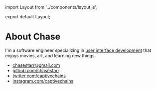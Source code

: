 import Layout from '../components/layout.js';

export default Layout;

# About Chase

I'm a software engineer specializing in [user interface development](https://baseweb.design) that enjoys movies, art, and learning new things.

- [chasestarr@gmail.com](mailto:chasestarr@gmail.com)
- [github.com/chasestarr](https://github.com/chasestarr)
- [twitter.com/captivechains](https://twitter.com/captivechains)
- [instagram.com/captivechains](https://instagram.com/captivechains)
